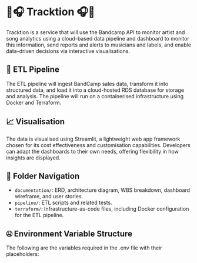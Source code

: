 # 🎵🎧 Tracktion 🎧🎵
Tracktion is a service that will use the Bandcamp API to monitor artist and song analytics using a cloud-based data pipeline and dashboard to monitor this information, send reports and alerts to musicians and labels, and enable data-driven decisions via interactive visualisations.

## 🚰 ETL Pipeline
The ETL pipeline will ingest BandCamp sales data, transform it into structured data, and load it into a cloud-hosted RDS database for storage and analysis. The pipeline will run on a containerised infrastructure using Docker and Terraform.

## 📈 Visualisation
The data is visualised using Streamlit, a lightweight web app framework chosen for its cost effectiveness and customisation capabilities. Developers can adapt the dashboards to their own needs, offering flexibility in how insights are displayed.

## 📍 Folder Navigation
- `documentation/`: ERD, architecture diagram, WBS breakdown, dashboard wireframe, and user stories.
- `pipeline/`: ETL scripts and related tests.
- `terraform/`: Infrastructure-as-code files, including Docker configuration for the ETL pipeline.


## 🤐 Environment Variable Structure
The following are the variables required in the .env file with their placeholders:
```

```